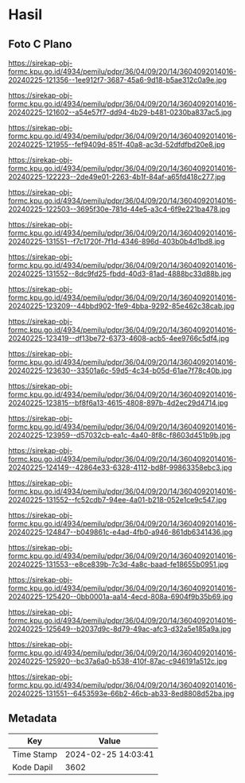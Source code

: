 # Hasil

## Foto C Plano

https://sirekap-obj-formc.kpu.go.id/4934/pemilu/pdpr/36/04/09/20/14/3604092014016-20240225-121356--1ee912f7-3687-45a6-9d18-b5ae312c0a9e.jpg

https://sirekap-obj-formc.kpu.go.id/4934/pemilu/pdpr/36/04/09/20/14/3604092014016-20240225-121602--a54e57f7-dd94-4b29-b481-0230ba837ac5.jpg

https://sirekap-obj-formc.kpu.go.id/4934/pemilu/pdpr/36/04/09/20/14/3604092014016-20240225-121955--fef9409d-851f-40a8-ac3d-52dfdfbd20e8.jpg

https://sirekap-obj-formc.kpu.go.id/4934/pemilu/pdpr/36/04/09/20/14/3604092014016-20240225-122223--2de49e01-2263-4b1f-84af-a65fd418c277.jpg

https://sirekap-obj-formc.kpu.go.id/4934/pemilu/pdpr/36/04/09/20/14/3604092014016-20240225-122503--3695f30e-781d-44e5-a3c4-6f9e221ba478.jpg

https://sirekap-obj-formc.kpu.go.id/4934/pemilu/pdpr/36/04/09/20/14/3604092014016-20240225-131551--f7c1720f-7f1d-4346-896d-403b0b4d1bd8.jpg

https://sirekap-obj-formc.kpu.go.id/4934/pemilu/pdpr/36/04/09/20/14/3604092014016-20240225-131552--8dc9fd25-fbdd-40d3-81ad-4888bc33d88b.jpg

https://sirekap-obj-formc.kpu.go.id/4934/pemilu/pdpr/36/04/09/20/14/3604092014016-20240225-123209--44bbd902-1fe9-4bba-9292-85e462c38cab.jpg

https://sirekap-obj-formc.kpu.go.id/4934/pemilu/pdpr/36/04/09/20/14/3604092014016-20240225-123419--df13be72-6373-4608-acb5-4ee9766c5df4.jpg

https://sirekap-obj-formc.kpu.go.id/4934/pemilu/pdpr/36/04/09/20/14/3604092014016-20240225-123630--33501a6c-59d5-4c34-b05d-61ae7f78c40b.jpg

https://sirekap-obj-formc.kpu.go.id/4934/pemilu/pdpr/36/04/09/20/14/3604092014016-20240225-123815--bf8f6a13-4615-4808-897b-4d2ec29d4714.jpg

https://sirekap-obj-formc.kpu.go.id/4934/pemilu/pdpr/36/04/09/20/14/3604092014016-20240225-123959--d57032cb-ea1c-4a40-8f8c-f8603d451b9b.jpg

https://sirekap-obj-formc.kpu.go.id/4934/pemilu/pdpr/36/04/09/20/14/3604092014016-20240225-124149--42864e33-6328-4112-bd8f-99863358ebc3.jpg

https://sirekap-obj-formc.kpu.go.id/4934/pemilu/pdpr/36/04/09/20/14/3604092014016-20240225-131552--fc52cdb7-94ee-4a01-b218-052e1ce9c547.jpg

https://sirekap-obj-formc.kpu.go.id/4934/pemilu/pdpr/36/04/09/20/14/3604092014016-20240225-124847--b049861c-e4ad-4fb0-a946-861db6341436.jpg

https://sirekap-obj-formc.kpu.go.id/4934/pemilu/pdpr/36/04/09/20/14/3604092014016-20240225-131553--e8ce839b-7c3d-4a8c-baad-fe18655b0951.jpg

https://sirekap-obj-formc.kpu.go.id/4934/pemilu/pdpr/36/04/09/20/14/3604092014016-20240225-125420--0bb0001a-aa14-4ecd-808a-6904f9b35b69.jpg

https://sirekap-obj-formc.kpu.go.id/4934/pemilu/pdpr/36/04/09/20/14/3604092014016-20240225-125649--b2037d9c-8d79-49ac-afc3-d32a5e185a9a.jpg

https://sirekap-obj-formc.kpu.go.id/4934/pemilu/pdpr/36/04/09/20/14/3604092014016-20240225-125920--bc37a6a0-b538-410f-87ac-c946191a512c.jpg

https://sirekap-obj-formc.kpu.go.id/4934/pemilu/pdpr/36/04/09/20/14/3604092014016-20240225-131551--6453593e-66b2-46cb-ab33-8ed8808d52ba.jpg


## Metadata

| Key        | Value               |
| ---------- | ------------------- |
| Time Stamp | 2024-02-25 14:03:41 |
| Kode Dapil | 3602                |



